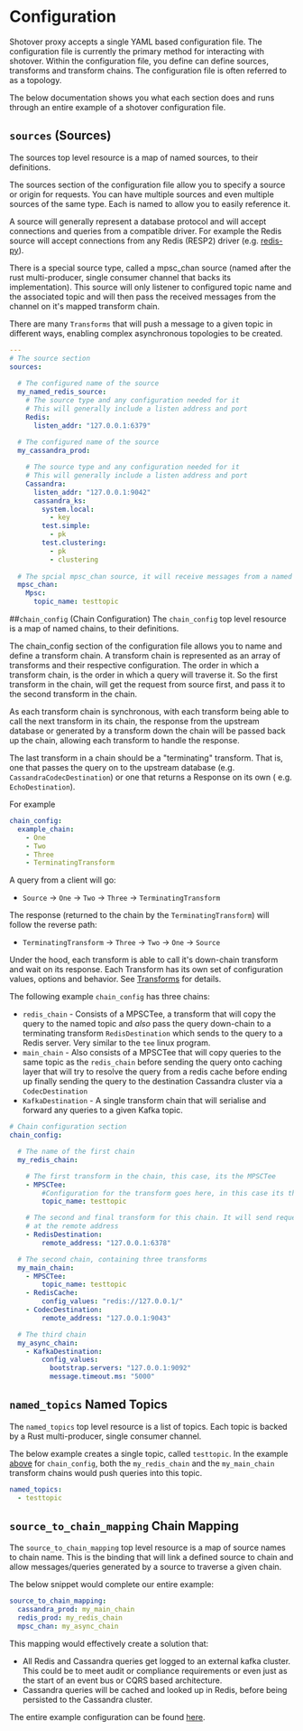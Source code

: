 # Configuration
Shotover proxy accepts a single YAML based configuration file. The configuration file is currently the primary method for
interacting with shotover. Within the configuration file, you define can define sources, transforms and transform chains.
The configuration file is often referred to as a topology. 

The below documentation shows you what each section does and runs through an entire example of a shotover configuration file.

## `sources` (Sources)
The sources top level resource is a map of named sources, to their definitions.

The sources section of the configuration file allow you to specify a source or origin for requests. 
You can have multiple sources and even multiple sources of the same type. Each is named to allow you to 
easily reference it.

A source will generally represent a database protocol and will accept connections and queries from
a compatible driver. For example the Redis source will accept connections from any Redis (RESP2)
driver (e.g. [redis-py](https://github.com/andymccurdy/redis-py)).

There is a special source type, called a mpsc_chan source (named after the rust multi-producer, single
consumer channel that backs its implementation). This source will only listener to configured topic name
and the associated topic and will then pass the received messages from the channel on it's mapped
transform chain.

There are many `Transforms` that will push a message to a given topic in different ways, enabling complex
asynchronous topologies to be created. 

```yaml
---
# The source section
sources:
  
  # The configured name of the source
  my_named_redis_source:
    # The source type and any configuration needed for it
    # This will generally include a listen address and port
    Redis:
      listen_addr: "127.0.0.1:6379"
  
  # The configured name of the source
  my_cassandra_prod:

    # The source type and any configuration needed for it
    # This will generally include a listen address and port
    Cassandra:
      listen_addr: "127.0.0.1:9042"
      cassandra_ks:
        system.local:
          - key
        test.simple:
          - pk
        test.clustering:
          - pk
          - clustering
  
  # The spcial mpsc_chan source, it will receive messages from a named topic
  mpsc_chan:
    Mpsc:
      topic_name: testtopic
```

##`chain_config` (Chain Configuration)
The `chain_config` top level resource is a map of named chains, to their definitions.

The chain_config section of the configuration file allows you to name and define a transform chain. A transform chain
is represented as an array of transforms and their respective configuration. The order in which a transform chain, is the order
in which a query will traverse it. So the first transform in the chain, will get the request from source first, and pass it
to the second transform in the chain. 

As each transform chain is synchronous, with each transform being able to call the next transform in its chain, the response from the
upstream database or generated by a transform down the chain will be passed back up the chain, allowing each transform to handle the response.

The last transform in a chain should be a "terminating" transform. That is, one that passes the query on to the upstream database
 (e.g. `CassandraCodecDestination`) or one that returns a Response on its own ( e.g. `EchoDestination`).

For example
```yaml
chain_config:
  example_chain:
    - One
    - Two
    - Three
    - TerminatingTransform
``` 

A query from a client will go:

* `Source` -> `One` -> `Two` -> `Three` -> `TerminatingTransform`

The response (returned to the chain by the `TerminatingTransform`) will follow the reverse path:

* `TerminatingTransform` -> `Three` -> `Two` -> `One` -> `Source`

Under the hood, each transform is able to call it's down-chain transform and wait on its response.
Each Transform has its own set of configuration values, options and behavior. See [Transforms](../transforms/transforms.md) for details.

The following example `chain_config` has three chains:

* `redis_chain` - Consists of a MPSCTee, a transform that will copy the query to the named topic and *also* pass the query
down-chain to a terminating transform `RedisDestination` which sends to the query to a Redis server. Very similar to the `tee`
linux program.
* `main_chain` - Also consists of a MPSCTee that will copy queries to the same topic as the `redis_chain` before sending the
query onto caching layer that will try to resolve the query from a redis cache before ending up finally sending the query to
the destination Cassandra cluster via a `CodecDestination`
* `KafkaDestination` - A single transform chain that will serialise and forward any queries to a given Kafka topic.

```yaml
# Chain configuration section
chain_config:

  # The name of the first chain
  my_redis_chain:

    # The first transform in the chain, this case, its the MPSCTee
    - MPSCTee:
        #Configuration for the transform goes here, in this case its the topic to listen on
        topic_name: testtopic

    # The second and final transform for this chain. It will send requests on to the redis server
    # at the remote address
    - RedisDestination:
        remote_address: "127.0.0.1:6378"

  # The second chain, containing three transforms
  my_main_chain:
    - MPSCTee:
        topic_name: testtopic
    - RedisCache:
        config_values: "redis://127.0.0.1/"
    - CodecDestination:
        remote_address: "127.0.0.1:9043"

  # The third chain
  my_async_chain:
    - KafkaDestination:
        config_values:
          bootstrap.servers: "127.0.0.1:9092"
          message.timeout.ms: "5000"
```

## `named_topics` Named Topics
The `named_topics` top level resource is a list of topics. Each topic is backed by a Rust multi-producer, single consumer
channel. 

The below example creates a single topic, called `testtopic`. In the example [above](#chain_config-chain-configuration) for `chain_config`, both
the `my_redis_chain` and the `my_main_chain` transform chains would push queries into this topic.

```yaml
named_topics:
  - testtopic
```

## `source_to_chain_mapping` Chain Mapping
The `source_to_chain_mapping` top level resource is a map of source names to chain name. This is the binding that will
link a defined source to chain and allow messages/queries generated by a source to traverse a given chain.

The below snippet would complete our entire example:

```yaml
source_to_chain_mapping:
  cassandra_prod: my_main_chain
  redis_prod: my_redis_chain
  mpsc_chan: my_async_chain
```

This mapping would effectively create a solution that:

* All Redis and Cassandra queries get logged to an external kafka cluster. This could be to meet audit or compliance requirements
or even just as the start of an event bus or CQRS based architecture.
* Cassandra queries will be cached and looked up in Redis, before being persisted to the Cassandra cluster. 

The entire example configuration can be found [here](/cass-redis-kafka/config.yaml).